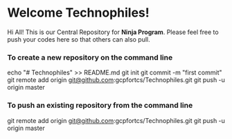 ﻿# Welcome Technophiles!

Hi All! This is our Central Repository for **Ninja Program**. Please feel free to push your codes here so that others can also pull. 

### To create a new repository on the command line

echo "# Technophiles" >> README.md
git init
git commit -m "first commit"
git remote add origin git@github.com:gcpfortcs/Technophiles.git
git push -u origin master

### To push an existing repository from the command line

git remote add origin git@github.com:gcpfortcs/Technophiles.git
git push -u origin master
